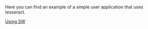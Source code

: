 Here you can find an example of a simple user application that uses tesseract.

[Using SW](https://github.com/SoftwareNetwork/sw/tree/master/test/integrations/cmake/tess)
